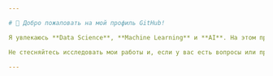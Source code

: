 ```yaml
---

# 👋 Добро пожаловать на мой профиль GitHub!

Я увлекаюсь **Data Science**, **Machine Learning** и **AI**. На этом профиле вы найдете различные проекты, включая системы рекомендаций, модели машинного обучения, анализ данных. 

Не стесняйтесь исследовать мои работы и, если у вас есть вопросы или предложения, всегда рад пообщаться!

---
```


